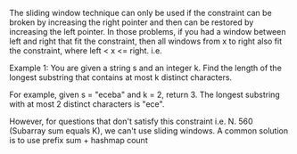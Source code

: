 The sliding window technique can only be used if the constraint can be broken by increasing the right pointer and then can be restored by increasing the left pointer. In those problems, if you had a window between left and right that fit the constraint, then all windows from x to right also fit the constraint, where left < x <= right. i.e. 

Example 1: You are given a string s and an integer k. Find the length of the longest substring that contains at most k distinct characters.

For example, given s = "eceba" and k = 2, return 3. The longest substring with at most 2 distinct characters is "ece".

However, for questions that don't satisfy this constraint i.e. N. 560 (Subarray sum equals K), we can't use sliding windows. A common solution is to use prefix sum + hashmap count